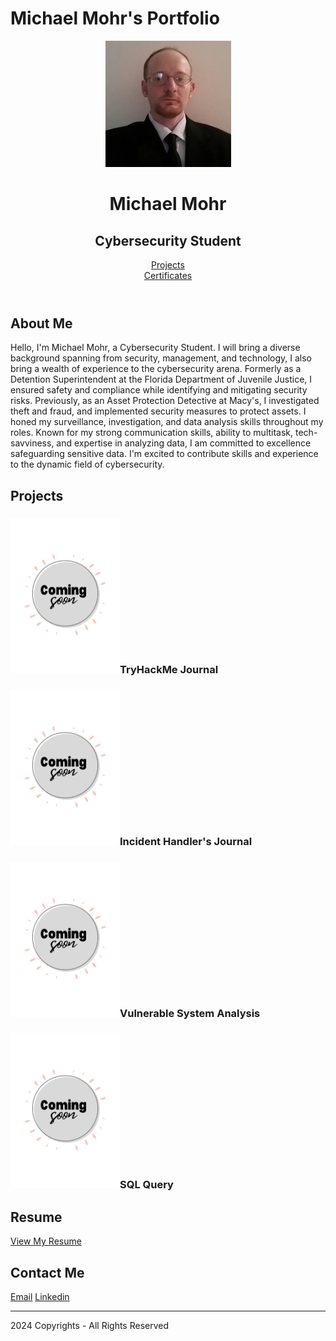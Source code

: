 <html lang="en">
<head>
    <meta charset="UTF-8">
    <meta name="viewport" content="width=device-width, initial-scale=1.0">
    <link rel="stylesheet" href="styles.css">
</head>
<h1 class="text-center">Michael Mohr's Portfolio</h1>
<body>
    <header>
        <div id="header-content">
            <img src="michael-mohr profile.jpg" alt="Profile Pic" id="profile-picture">
            <h1>Michael Mohr</h1>
            <h2>Cybersecurity Student</h2>
        </div>
        <nav>
            <a href="#Projects">Projects</a>
        </div>
            <nav/>
           <a href="https://github.com/michael-mohr2024/michael-mohr2024.github.io/blob/main/Foundations%20of%20Cybersecurity%20Course%20Certificate.pdf">Certificates</a>
    </header>
    <main>
        <section id="about-me">
            <h2>About Me</h2>
            <p>
                Hello, I'm Michael Mohr, a Cybersecurity Student. I will bring a diverse background spanning from security, management, and technology, I also
                bring a wealth of experience to the cybersecurity arena. Formerly as a Detention Superintendent at the Florida Department of Juvenile Justice, 
                I ensured safety and compliance while identifying and mitigating security risks. Previously, as an Asset Protection Detective at 
                Macy's, I investigated theft and fraud, and implemented security measures to protect assets. I honed my surveillance, investigation, and 
                data analysis skills throughout my roles.  Known for my strong communication skills, ability to multitask, tech-savviness, and expertise 
                in analyzing data, I am committed to excellence safeguarding sensitive data.  I'm excited to contribute skills and experience to the dynamic 
                field of cybersecurity.
            </p>
        </section>
        <section id="projects">
            <h2>Projects</h2>
            <!-- Project details go here -->
            <div class="project">
                <h3><img src="White Modern Coming Soon (Poster).png" width="175" height="248" alt=""/>TryHackMe Journal</h3>
            </div>
            <div class="project">
                <h3><img src="White Modern Coming Soon (Poster).png" width="175" height="248" alt=""/>Incident Handler's Journal</h3>
            </div>
            <div class="project">
              <h3><img src="White Modern Coming Soon (Poster).png" width="175" height="248" alt=""/>Vulnerable System Analysis</h3>
            </div>
          <div class="project">
            <h3><img src="White Modern Coming Soon (Poster).png" width="175" height="248" alt=""/>SQL Query</h3>
          </div>
        </section>
            <!-- ... -->
      <section id="resume (Coming Soon)">
            <h2>Resume</h2>
            <a href="resume.pdf">View My Resume</a>
        </section>
        <section id="contact">
            <h2>Contact Me</h2>
            <a href="mailto:michael.mohr2024@gmail.com">Email</a>
             </div>
            <a href="https://www.linkedin.com/in/michael-mohr-1206415a">Linkedin</a>
        </section> 
    </main>
    <!-- ... -->
<footer>
  <hr>
  <p class="footerDisclaimer">2024  Copyrights - <span>All Rights Reserved</span></p>


